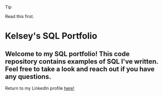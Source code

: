 > [!TIP]
> Read this first.
> 
# Kelsey's SQL Portfolio

## Welcome to my SQL portfolio! This code repository contains examples of SQL I've written. Feel free to take a look and reach out if you have any questions.

Return to my LinkedIn profile [here!](https://www.linkedin.com/in/kelseywilliams3/)
